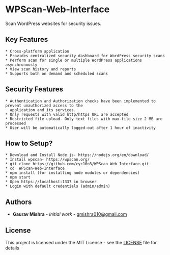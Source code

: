 # WPScan-Web-Interface
Scan WordPress websites for security issues.

## Key Features

```
* Cross-platform application
* Provides centralized security dashboard for WordPress security scans
* Perform scan for single or multiple WordPress applications asynchronously
* View scan history and reports
* Supports both on demand and scheduled scans
```

## Security Features

```
* Authentication and Authorization checks have been implemented to prevent unauthorized access to the
  application and its services.
* Only requests with valid http/https URL are accepted
* Restricted file upload- Only text files with max-file size 2 MB are processed
* User will be automatically logged-out after 1 hour of inactivity
```

## How to Setup?

```
* Download and Install Node.js- https://nodejs.org/en/download/
* Install wpscan- https://wpscan.org/
* git clone https://github.com/cyc10n3/WPScan_Web_Interface.git
* cd  WPScan-Web-Interface
* npm install (for installing node modules or dependencies)
* npm start
* Open https://localhost:1337 in browser
* Login with default credentials (admin/admin)
```
## Authors

* **Gaurav Mishra** - *Initial work* - gmishra010@gmail.com

## License

This project is licensed under the MIT License - see the [LICENSE](LICENSE) file for details
